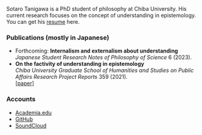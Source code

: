 Sotaro Tanigawa is a PhD student of philosophy at Chiba University. His current research focuses on the concept of understanding in epistemology. You can get his [resume](./resume.html) here.

### Publications (mostly in Japanese)

- Forthcoming: **Internalism and externalism about understanding**  
  _Japanese Student Research Notes of Philosophy of Science_ 6 (2023).
- **On the factivity of understanding in epistemology**  
  _Chiba University Graduate School of Humanities and Studies on Public Affairs Research Project Reports_ 359 (2021).  
  \[[paper](https://opac.ll.chiba-u.jp/da/curator/109491/359-p040.pdf)\]

### Accounts

- [Academia.edu](https://chiba-u.academia.edu/SotaroTanigawa)
- [GitHub](https://github.com/sotanigawa)
- [SoundCloud](https://soundcloud.com/user-760062511)